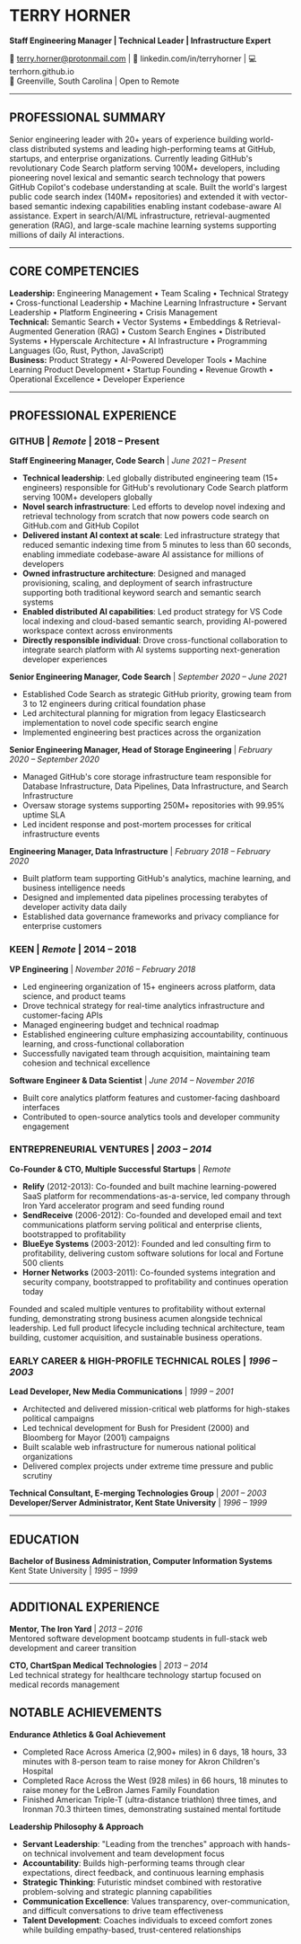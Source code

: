 # TERRY HORNER
**Staff Engineering Manager | Technical Leader | Infrastructure Expert**

📧 terry.horner@protonmail.com | 🔗 linkedin.com/in/terryhorner | 💻 terrhorn.github.io  
📍 Greenville, South Carolina | Open to Remote

---

## PROFESSIONAL SUMMARY

Senior engineering leader with 20+ years of experience building world-class distributed systems and leading high-performing teams at GitHub, startups, and enterprise organizations. Currently leading GitHub's revolutionary Code Search platform serving 100M+ developers, including pioneering novel lexical and semantic search technology that powers GitHub Copilot's codebase understanding at scale. Built the world's largest public code search index (140M+ repositories) and extended it with vector-based semantic indexing capabilities enabling instant codebase-aware AI assistance. Expert in search/AI/ML infrastructure, retrieval-augmented generation (RAG), and large-scale machine learning systems supporting millions of daily AI interactions.

---

## CORE COMPETENCIES

**Leadership:** Engineering Management • Team Scaling • Technical Strategy • Cross-functional Leadership • Machine Learning Infrastructure • Servant Leadership • Platform Engineering • Crisis Management  
**Technical:** Semantic Search • Vector Systems • Embeddings & Retrieval-Augmented Generation (RAG) • Custom Search Engines • Distributed Systems • Hyperscale Architecture • AI Infrastructure • Programming Languages (Go, Rust, Python, JavaScript)  
**Business:** Product Strategy • AI-Powered Developer Tools • Machine Learning Product Development • Startup Founding • Revenue Growth • Operational Excellence • Developer Experience

---

## PROFESSIONAL EXPERIENCE

### **GITHUB** | *Remote* | **2018 – Present**

**Staff Engineering Manager, Code Search** | *June 2021 – Present*
- **Technical leadership**: Led globally distributed engineering team (15+ engineers) responsible for GitHub's revolutionary Code Search platform serving 100M+ developers globally
- **Novel search infrastructure**: Led efforts to develop novel indexing and retrieval technology from scratch that now powers code search on GitHub.com and GitHub Copilot
- **Delivered instant AI context at scale**: Led infrastructure strategy that reduced semantic indexing time from 5 minutes to less than 60 seconds, enabling immediate codebase-aware AI assistance for millions of developers
- **Owned infrastructure architecture**: Designed and managed provisioning, scaling, and deployment of search infrastructure supporting both traditional keyword search and semantic search systems
- **Enabled distributed AI capabilities**: Led product strategy for VS Code local indexing and cloud-based semantic search, providing AI-powered workspace context across environments
- **Directly responsible individual**: Drove cross-functional collaboration to integrate search platform with AI systems supporting next-generation developer experiences

**Senior Engineering Manager, Code Search** | *September 2020 – June 2021*
- Established Code Search as strategic GitHub priority, growing team from 3 to 12 engineers during critical foundation phase
- Led architectural planning for migration from legacy Elasticsearch implementation to novel code specific search engine
- Implemented engineering best practices across the organization

**Senior Engineering Manager, Head of Storage Engineering** | *February 2020 – September 2020*
- Managed GitHub's core storage infrastructure team responsible for Database Infrastructure, Data Pipelines, Data Infrastructure, and Search Infrastructure
- Oversaw storage systems supporting 250M+ repositories with 99.95% uptime SLA
- Led incident response and post-mortem processes for critical infrastructure events

**Engineering Manager, Data Infrastructure** | *February 2018 – February 2020*
- Built platform team supporting GitHub's analytics, machine learning, and business intelligence needs
- Designed and implemented data pipelines processing terabytes of developer activity data daily
- Established data governance frameworks and privacy compliance for enterprise customers

### **KEEN** | *Remote* | **2014 – 2018**

**VP Engineering** | *November 2016 – February 2018*
- Led engineering organization of 15+ engineers across platform, data science, and product teams
- Drove technical strategy for real-time analytics infrastructure and customer-facing APIs
- Managed engineering budget and technical roadmap
- Established engineering culture emphasizing accountability, continuous learning, and cross-functional collaboration
- Successfully navigated team through acquisition, maintaining team cohesion and technical excellence

**Software Engineer & Data Scientist** | *June 2014 – November 2016*
- Built core analytics platform features and customer-facing dashboard interfaces
- Contributed to open-source analytics tools and developer community engagement

### **ENTREPRENEURIAL VENTURES** | *2003 – 2014*

**Co-Founder & CTO, Multiple Successful Startups** | *Remote*
- **Relify** (2012-2013): Co-founded and built machine learning-powered SaaS platform for recommendations-as-a-service, led company through Iron Yard accelerator program and seed funding round
- **SendReceive** (2006-2012): Co-founded and developed email and text communications platform serving political and enterprise clients, bootstrapped to profitability
- **BlueEye Systems** (2003-2012): Founded and led consulting firm to profitability, delivering custom software solutions for local and Fortune 500 clients
- **Horner Networks** (2003-2011): Co-founded systems integration and security company, bootstrapped to profitability and continues operation today

Founded and scaled multiple ventures to profitability without external funding, demonstrating strong business acumen alongside technical leadership. Led full product lifecycle including technical architecture, team building, customer acquisition, and sustainable business operations.

### **EARLY CAREER & HIGH-PROFILE TECHNICAL ROLES** | *1996 – 2003*

**Lead Developer, New Media Communications** | *1999 – 2001*
- Architected and delivered mission-critical web platforms for high-stakes political campaigns
- Led technical development for Bush for President (2000) and Bloomberg for Mayor (2001) campaigns
- Built scalable web infrastructure for numerous national political organizations
- Delivered complex projects under extreme time pressure and public scrutiny

**Technical Consultant, E-merging Technologies Group** | *2001 – 2003*  
**Developer/Server Administrator, Kent State University** | *1996 – 1999*

---

## EDUCATION

**Bachelor of Business Administration, Computer Information Systems**  
Kent State University | *1995 – 1999*

---

## ADDITIONAL EXPERIENCE

**Mentor, The Iron Yard** | *2013 – 2016*  
Mentored software development bootcamp students in full-stack web development and career transition

**CTO, ChartSpan Medical Technologies** | *2013 – 2014*  
Led technical strategy for healthcare technology startup focused on medical records management

## NOTABLE ACHIEVEMENTS

**Endurance Athletics & Goal Achievement**
- Completed Race Across America (2,900+ miles) in 6 days, 18 hours, 33 minutes with 8-person team to raise money for Akron Children's Hospital
- Completed Race Across the West (928 miles) in 66 hours, 18 minutes to raise money for the LeBron James Family Foundation
- Finished American Triple-T (ultra-distance triathlon) three times, and Ironman 70.3 thirteen times, demonstrating sustained mental fortitude

**Leadership Philosophy & Approach**
- **Servant Leadership**: "Leading from the trenches" approach with hands-on technical involvement and team development focus
- **Accountability**: Builds high-performing teams through clear expectations, direct feedback, and continuous learning emphasis
- **Strategic Thinking**: Futuristic mindset combined with restorative problem-solving and strategic planning capabilities
- **Communication Excellence**: Values transparency, over-communication, and difficult conversations to drive team effectiveness
- **Talent Development**: Coaches individuals to exceed comfort zones while building empathy-based, trust-centered relationships
